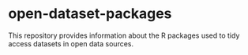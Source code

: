 # open-dataset-packages
This repository provides information about the R packages used to tidy access datasets in open data sources.
